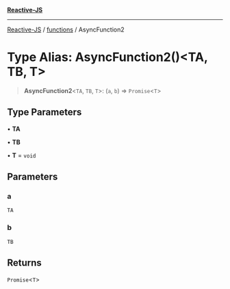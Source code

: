 [**Reactive-JS**](../../README.md)

***

[Reactive-JS](../../README.md) / [functions](../README.md) / AsyncFunction2

# Type Alias: AsyncFunction2()\<TA, TB, T\>

> **AsyncFunction2**\<`TA`, `TB`, `T`\>: (`a`, `b`) => `Promise`\<`T`\>

## Type Parameters

• **TA**

• **TB**

• **T** = `void`

## Parameters

### a

`TA`

### b

`TB`

## Returns

`Promise`\<`T`\>
